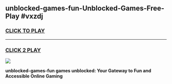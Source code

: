 
## unblocked-games-fun-Unblocked-Games-Free-Play #vxzdj
<h3>
<a href="https://us.freeplayer.one?title=unblocked-games-fun&ref=9M">CLICK TO PLAY</a></h3>
<hr>

<h3>
<a href="https://us.freeplayer.one?title=unblocked-games-fun&ref=9M">CLICK 2 PLAY</a>
  
</h3>

<a href="https://us.freeplayer.one?title=unblocked-games-fun&ref=9M"><img src="https://clearcache.store/games.png"></a>


**unblocked-games-fun games unblocked: Your Gateway to Fun and Accessible Online Gaming**
